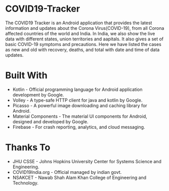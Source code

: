 # COVID19-Tracker
The COVID19 Tracker is an Android application that provides the latest information and updates about the Corona Virus(COVID-19), from all Corona affected countries of the world and India. In India, we also show the live data with different states, union territories and aapitals. It also gives a set of basic COVID-19 symptoms and precautions. Here we have listed the cases as new and old with recovery, deaths, and total with date and time of data updates.

<h1>Built With</h1>
<ul>
<li>Kotlin - Official programming language for Android application development by Google.</li>
<li>Volley - A type-safe HTTP client for java and kotlin by Google.</li>
<li>Picasso - A powerful image downloading and caching library for Android.</li>
<li>Material Components - The material UI components for Android, designed and developed by Google.</li>
<li>Firebase - For crash reporting, analytics, and cloud messaging.</li>
</ul>

<h1>Thanks To</h1>
<ul>
<li>JHU CSSE - Johns Hopkins University Center for Systems Science and Engineering.</li>
<li>COVID19India.org - Official managed by indian govt.</li>
<li>NSAKCET - Nawab Shah Alam Khan College of Engineering and Technology.</li>
</ul>
